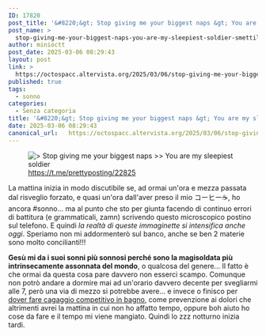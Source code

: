 ```yaml
---
ID: 17820
post_title: '&#8220;&gt; Stop giving me your biggest naps &gt; You are my sleepiest soldier&#8221; — &#8220;Smettila di darmi i sonnellini più grossi &gt; Sei letteralmente il mio soldato più assonnato&#8221;'
post_name: >
  stop-giving-me-your-biggest-naps-you-are-my-sleepiest-soldier-smettila-di-darmi-i-sonnellini-piu-grossi-sei-letteralmente-il-mio-soldato-piu-assonnato
author: minioctt
post_date: 2025-03-06 08:29:43
layout: post
link: >
  https://octospacc.altervista.org/2025/03/06/stop-giving-me-your-biggest-naps-you-are-my-sleepiest-soldier-smettila-di-darmi-i-sonnellini-piu-grossi-sei-letteralmente-il-mio-soldato-piu-assonnato/
published: true
tags:
  - sonno
categories:
  - Senza categoria
title: '&#8220;&gt; Stop giving me your biggest naps &gt; You are my sleepiest soldier&#8221; — &#8220;Smettila di darmi i sonnellini più grossi &gt; Sei letteralmente il mio soldato più assonnato&#8221;'
date: 2025-03-06 08:29:43
canonical_url:   https://octospacc.altervista.org/2025/03/06/stop-giving-me-your-biggest-naps-you-are-my-sleepiest-soldier-smettila-di-darmi-i-sonnellini-piu-grossi-sei-letteralmente-il-mio-soldato-piu-assonnato/
---
```

<!-- wp:image {"id":17819,"sizeSlug":"large","linkDestination":"none"} -->
<figure class="wp-block-image size-large"><img src="{{site.cdnurl}}/assets/uploads/2025/03/img_20250306_0817429184731635084401051-320x213.jpg" alt="&gt; Stop giving me your biggest naps
&gt;&gt; You are my sleepiest soldier" class="wp-image-17819"/><figcaption class="wp-element-caption"><a href="https://t.me/prettyposting/22825">https://t.me/prettyposting/22825</a></figcaption></figure>
<!-- /wp:image -->

<!-- wp:paragraph -->
<p>La mattina inizia in modo discutibile se, ad ormai un'ora e mezza passata dal risveglio forzato, e quasi un'ora dall'aver preso il mio コーヒー☕, ho ancora #sonno... ma al punto che sto per giunta facendo di continuo errori di battitura (e grammaticali, zamn) scrivendo questo microscopico postino sul telefono. E quindi <em>la realtà di queste immaginette si intensifica anche oggi</em>. Speriamo non mi addormenterò sul banco, anche se ben 2 materie sono molto concilianti!!!</p>
<!-- /wp:paragraph -->

<!-- wp:paragraph -->
<p><strong>Gesù mi da i suoi sonni più sonnosi perché sono la magisoldata più intrinsecamente assonnata del mondo</strong>, o qualcosa del genere... Il fatto è che ormai da questa cosa pare davvero non esserci scampo. Comunque non potrò andare a dormire mai ad un'orario davvero decente per svegliarmi alle 7, però una via di mezzo si potrebbe avere... e invece o finisco per <a href="/microblog-mirror/2025/03/02/competitive-shitting-octo-now-cannotto/">dover fare cagaggio competitivo in bagno</a>, come prevenzione ai dolori che altrimenti avrei la mattina in cui non ho affatto tempo, oppure boh aiuto ho cose da fare e il tempo mi viene mangiato. Quindi lo zzz notturno inizia tardi.</p>
<!-- /wp:paragraph -->